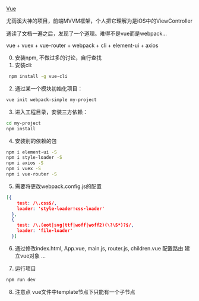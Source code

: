 [Vue](https://cn.vuejs.org/)

尤雨溪大神的项目，前端MVVM框架，个人把它理解为是iOS中的ViewController

通读了文档一遍之后，发现了一个道理。难得不是vue而是webpack...

vue + vuex + vue-router + webpack + cli + element-ui + axios

0. 安装npm, 不做过多的讨论，自行查找
1. 安装cli: 
```bash
 npm install -g vue-cli
```
2. 通过某一个模块初始化项目：
```bash
vue init webpack-simple my-project
```
3. 进入工程目录，安装三方依赖：
```bash
cd my-project
npm install
```
4. 安装别的依赖的包
```bash
npm i element-ui -S
npm i style-loader -S
npm i axios -S
npm i vuex -S
npm i vue-router -S
```
5. 需要将更改webpack.config.js的配置
```json
[{
    test: /\.css$/,
    loader: 'style-loader!css-loader'
  },
  {
    test: /\.(eot|svg|ttf|woff|woff2)(\?\S*)?$/,
    loader: 'file-loader'
  }]
```

6. 通过修改index.html, App.vue, main.js, router.js, children.vue
配置路由
建立vue对象
...

7. 运行项目
```bash
npm run dev
```

8. 注意点 vue文件中template节点下只能有一个子节点